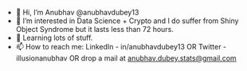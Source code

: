 - 👋 Hi, I’m Anubhav @anubhavdubey13
- 👀 I’m interested in Data Science + Crypto and I do suffer from Shiny Object Syndrome but it lasts less than 72 hours.
- 🌱 Learning lots of stuff.
- 📫 How to reach me: LinkedIn - in/anubhavdubey13 OR Twitter - illusionanubhav OR drop a mail at anubhav.dubey.stats@gmail.com

<!---
anubhavdubey13/anubhavdubey13 is a ✨ special ✨ repository because its `README.md` (this file) appears on your GitHub profile.
You can click the Preview link to take a look at your changes.
--->
